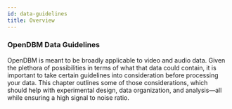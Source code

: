 ```yaml
---
id: data-guidelines
title: Overview
---
```


<div className="banner-native-code-required">
  <h3>OpenDBM Data Guidelines</h3>
  <p>
    OpenDBM is meant to be broadly applicable to video and audio data. Given the plethora of possibilities in terms of what that data could contain, it is important to take certain guidelines into consideration before processing your data. This chapter outlines some of those considerations, which should help with experimental design, data organization, and analysis––all while ensuring a high signal to noise ratio.
  </p>
</div>
